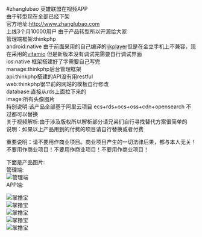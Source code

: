 #zhanglubao
英雄联盟在视频APP<br>
由于转型现在全部已经下架<br>
官方地址:http://www.zhanglubao.com<br>
上线3个月10000用户 由于产品转型所以开源给大家<br>
管理端框架:thinkphp<br>
android:native 由于前面采用的自己编译的[ijkplayer](https://github.com/Bilibili/ijkplayer)但是在金立手机上不兼容，现在采用的[vitamio](https://www.vitamio.org/) 但是新版本没有调试完需要自行调试界面<br>
ios:native 框架搭建好了字需要自己写完<br>
manage:thinkphp后台管理框架<br>
api:thinkphp搭建的API没有用restful<br>
web:thinkphp很早前的网站的模板自行修改<br>
database:直接从rds上面拉下来的<br>
image:所有头像图片<br>
特别说明:该产品全部基于阿里云项目 ecs+rds+ocs+oss+cdn+opensearch 不过都可以替换<br>
关于视频解析:由于涉及版权所以解析部分请兄弟们自行寻找替代方案很简单的<br>
说明：如果以上产品用到的付费的项目请自行替换或者付费<br>

重要说明：请不要用作商业项目。商业项目产生的一切法律后果，都与本人无关！ 不要用作商业项目！不要用作商业项目！不要用作商业项目！

下面是产品图片:<br>
管理端:<br>
![管理端](http://git.oschina.net/uploads/images/2016/0111/142539_128823fb_620187.png "管理端")<br>
APP端:<br>

![掌撸宝](http://git.oschina.net/uploads/images/2016/0111/141254_6bc2ba52_620187.jpeg "掌撸宝")<br>
![掌撸宝](http://git.oschina.net/uploads/images/2016/0111/141328_1e8f4f2a_620187.jpeg "掌撸宝")<br>
![掌撸宝](http://git.oschina.net/uploads/images/2016/0111/142633_ef6d0fe9_620187.jpeg "掌撸宝")<br>
![掌撸宝](http://git.oschina.net/uploads/images/2016/0111/142701_aab1aec7_620187.jpeg "掌撸宝")<br>
![掌撸宝](http://git.oschina.net/uploads/images/2016/0111/142724_da8923f7_620187.jpeg "掌撸宝")<br>
